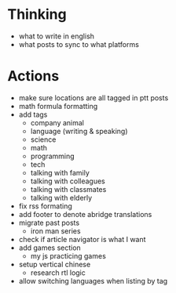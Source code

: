 # Thinking
- what to write in english
- what posts to sync to what platforms

# Actions
- make sure locations are all tagged in ptt posts
- math formula formatting
- add tags
    - company animal
    - language (writing & speaking)
    - science
    - math
    - programming
    - tech
    - talking with family
    - talking with colleagues
    - talking with classmates
    - talking with elderly
- fix rss formating
- add footer to denote abridge translations
- migrate past posts
    - iron man series
- check if article navigator is what I want
- add games section
    - my js practicing games
- setup vertical chinese
    - research rtl logic
- allow switching languages when listing by tag
